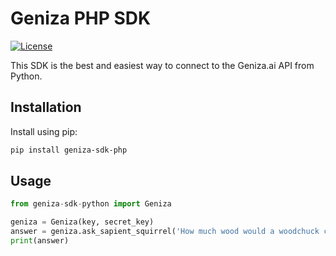 Geniza PHP SDK
=========================
[![License](https://img.shields.io/packagist/l/geniza-ai/geniza-sdk-php?logo=MIT&logoColor=ffffff)](LICENSE)

This SDK is the best and easiest way to connect to the Geniza.ai API from Python.

Installation
------------

Install using pip:

```sh
pip install geniza-sdk-php
```

Usage
-----

```python
from geniza-sdk-python import Geniza

geniza = Geniza(key, secret_key)
answer = geniza.ask_sapient_squirrel('How much wood would a woodchuck chuck?')
print(answer)
```
